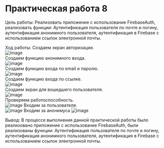 # Практическая работа 8

Цель работы: Реализовать приложение с использование FirebaseAuth, реализовать функции: Аутентификация пользователя по почте и логину, аутентификация анонимного пользователя, аутентификация в Firebase с использованием ссылок электронной почты.

Ход работы:
Создаем экран авторизации.\
![image](https://user-images.githubusercontent.com/82903497/222194666-883186a1-1898-48c6-a0dd-7b9a3ceb03e1.png)\
Создаем функцию анонимного входа.\
![image](https://user-images.githubusercontent.com/82903497/222194750-84bd6550-c9f4-43bc-b798-4867bbfa02da.png)\
Создаем функцию входа по email и паролю.\
![image](https://user-images.githubusercontent.com/82903497/222194800-1b5c14d1-438d-4f13-8d4f-89ba39aa54ad.png)\
Создаем функцию входа по ссылке.\
![image](https://user-images.githubusercontent.com/82903497/222194840-149ba756-ea41-40b4-a265-45e10dc60ae2.png)\
Создаем экран для вошедшего пользователя.\
![image](https://user-images.githubusercontent.com/82903497/222194866-7a8661eb-50c7-4cfd-9569-8f50c5a9347a.png)\
Проверяем работоспособность.\
![image](https://user-images.githubusercontent.com/93879842/228247108-e4770038-f83c-40f8-9640-0d6ed1d4b189.png)
Входим за пользователя.\
![image](https://user-images.githubusercontent.com/93879842/228247291-bb0c6a69-6921-4b1c-bda9-9cbcb9d013d6.png)
Входим за анонимуса
![image](https://user-images.githubusercontent.com/93879842/228247560-d1274ba5-a940-4f44-bc79-aa649ceef836.png)

Вывод: В процессе выполнения данной практической работы было реализовано приложение с использование FirebaseAuth, были реализованы функции: Аутентификация пользователя по почте и логину, аутентификация анонимного пользователя, аутентификация в Firebase с использованием ссылок электронной почты.
